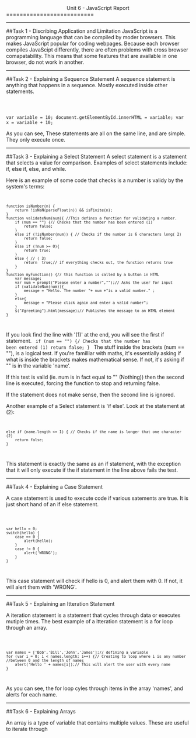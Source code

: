 <center> Unit 6 - JavaScript Report </center>
==========================

-------------------------
##Task 1 - Discribing Application and Limitation
JavaScript is a programming language that can be compiled by moder browsers. This makes JavaScript popular for coding webpages. Because each browser compiles JavaScipt differently, there are often problems with cross browser comapatability. This means that some features that are available in one browser, do not work in another.

--------------------------

##Task 2 - Explaining a Sequence Statement
A sequence statement is anything that happens in a sequence. Mostly executed inside other statements.

<code>

var variable = 10;
document.getElementById.innerHTML = variable;
var x = variable + 10;
</code>

As you can see, These statements are all on the same line, and are simple. They only execute once.


---------------------------
##Task 3 - Explaining a Select Statement
A select statement is a statement that selects a value for comparison. Examples of select statements include: if, else if, else, and while.

Here is an example of some code that checks is a number is validy by the system's terms:
<code>

    function isNumber(n) {
        return !isNaN(parseFloat(n)) && isFinite(n);
    }
    function validateNum(num){ //This defines a function for validating a number.
        if (num == "") {// Checks that the number has been entered (1)
            return false;
        }
        else if (!isNumber(num)) { // Checks if the number is 6 characters long( 2)
            return false;
        }
    	else if (!num >= 0){
    		return true;
    	}
        else { // ( 3)
            return  true;// if everything checks out, the function returns true
        }
    }
    function myFunction() {// this function is called by a button in HTML
        var message;
        var num = prompt("Please enter a number","");// Asks the user for input
        if (validateNum(num)){
            message = "Hello. The number "+ num +"is a valid number." ;
        }
        else{
            message = "Please click again and enter a valid number";
        }
        $("#greeting").html(message);// Publishes the message to an HTML element    
    }
</code>

If you look find the line with '(1)' at the end, you will see the first if statement.
<code>
    if (num == "") {/ Checks that the number has been entered (1)
        return false;
    }
</code>
The stuff inside the brackets (num == ""), is a logical test. If you're familliar with maths, it's essentially asking if what is inside the brackets makes mathematical sense. If not, it's asking if "" is in the variable 'name'.

If this test is valid (ie. num is in fact equal to "" (Nothing)) then the second line is executed, forcing the function to stop and returning false.

If the statement does not make sense, then the second line is ignored.

Another example of a Select statement is 'if else'. Look at the statement at (2):
<code>

	else if (name.length <= 1) { // Checks if the name is longer that one character (2)
		return false;
	}
</code>

This statement is exactly the same as an if statement, with the exception that it will only execute if the if statement in the line above fails the test.

---------------------

##Task 4 - Explaining a Case Statement

A case statement is used to execute code if various satements are true. It is just short hand of an if else statement.

<code>

	var hello = 0;
	switch(hello) {
		case == 0 {
			alert(hello);
		}
		case != 0 {
			alert('WRONG');
		}
	}
</code>

This case statement will check if hello is 0, and alert them with 0. If not, it will alert them with 'WRONG'.

---------------------

##Task 5 - Explaining an Itteration Statement

A iteration statement is a statement that cycles through data or executes mutiple times. The best example of a itteration statement is a for loop through an array.

<code>

	var names = ['Bob','Bill','John','James'];// defining a variable
	for (var i = 0; i < names.length; i++) {// Creating to loop where i is any number					//between 0 and the length of names
		alert('Hello ' + names[i]);// This will alert the user with every name
	}
</code>

As you can see, the for loop cyles through items in the array 'names', and alerts for each name.

---------------------

##Task 6 - Explaining Arrays

An array is a type of variable that contains multiple values. These are useful to iterate through 

